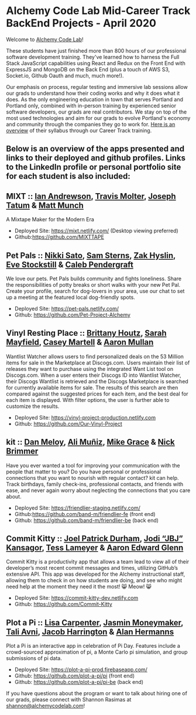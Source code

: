 # Alchemy Code Lab Mid-Career Track BackEnd Projects - April 2020

Welcome to [Alchemy Code Lab](https://www.alchemycodelab.com)! 

These students have just finished more than 800 hours of our professional software development training. They've learned how to harness the Full Stack JavaScript capabilities using React and Redux on the Front End with ExpressJS and MongoDB on the Back End (plus a touch of AWS S3, Socket.io, Github Oauth and much, much more!).

Our emphasis on process, regular testing and immersive lab sessions allow our grads to understand how their coding works and why it does what it does. As the only engineering education in town that serves Portland and Portland only, combined with in-person training by experienced senior software developers, our grads are real contributors. We stay on top of the most used technologies and aim for our grads to evolve Portland's economy and community through the companies they go to work for. [Here is an overview](https://docs.google.com/document/d/1RVKZ4wzOLJn5OeIE-94riRoJGLpwLRG1SuBdGY7sedg/edit?usp=sharing) of their syllabus through our Career Track training.  

## Below is an overview of the apps presented and links to their deployed and github profiles. Links to the LinkedIn profile or personal portfolio site for each student is also included:

## MIXT :: [Ian Andrewson](https://www.linkedin.com/in/ianandrewson/), [Travis Molter](https://www.linkedin.com/in/travismolter/), [Joseph Tatum](https://josephtatum.com/) & [Matt Munch](https://www.linkedin.com/in/mattmunch/)
  
A Mixtape Maker for the Modern Era
- Deployed Site: https://mixt.netlify.com/ (Desktop viewing preferred)
- Github:https://github.com/MIXTTAPE

## Pet Pals :: [Nikki Sato](https://www.linkedin.com/in/nikkisato/), [Sam Sterns](https://www.linkedin.com/in/samsterns/), [Zak Hyslin](www.linkedin.com/in/zak-hyslin), [Eve Stockstill](https://www.linkedin.com/in/evestockstill/) & [Caleb Pendergraft](https://www.linkedin.com/in/caleb-pendergraft/)
We love our pets. Pet Pals builds community and fights loneliness. Share the responsibilities of potty breaks or short walks with your new Pet Pal. Create your profile, search for dog-lovers in your area, use our chat to set up a meeting at the featured local dog-friendly spots.
- Deployed Site: https://pet-pals.netlify.com/
- Github: https://github.com/Pet-Project-Alchemy
  
## Vinyl Resting Place :: [Brittany Houtz](https://www.linkedin.com/in/brittanyhoutz/), [Sarah Mayfield](https://www.linkedin.com/in/sarah-mayfield/), [Casey Martell](https://www.linkedin.com/in/drmartell/) & [Aaron Mullan](https://www.linkedin.com/in/aaron-mullan/)

Wantlist Watcher allows users to find personalized deals on the 53 Million items for sale in the Marketplace at Discogs.com.
Users maintain their list of releases they want to purchase using the integrated Want List tool on Discogs.com.
When a user enters their Discogs ID into Wantlist Watcher, their Discogs Wantlist is retrieved and the Discogs Marketplace is searched for currently available items for sale. The results of this search are then compared against the suggested prices for each item, and the best deal for each item is displayed. With filter options, the user is further able to customize the results.
- Deployed Site: https://vinyl-project-production.netlify.com
- Github: https://github.com/Our-Vinyl-Project

## kit :: [Dan Meloy](https://www.linkedin.com/in/dan-meloy/), [Ali Muñiz](https://www.linkedin.com/in/munizao/), [Mike Grace](https://www.linkedin.com/in/mikeegrace/) & [Nick Brimmer](https://www.linkedin.com/in/nick-brimmer/) 

Have you ever wanted a tool for improving your communication with the people that matter to you? Do you have personal or professional connections that you want to nourish with regular contact? kit can help. Track birthdays, family check-ins, professional contacts, and friends with ease, and never again worry about neglecting the connections that you care about.
 - Deployed Site: https://friendlier-staging.netlify.com/ 
 - Github:https://github.com/band-m/friendlier-fe (front end)
 - Github: https://github.com/band-m/friendlier-be (back end)

## Commit Kitty :: [Joel Patrick Durham](https://www.linkedin.com/in/joel-patrick-durham), [Jodi “JBJ” Kansagor](https://jodinkansagor.com), [Tess Lameyer](https://www.linkedin.com/in/tesslameyer/) & [Aaron Edward Glenn](https://www.linkedin.com/in/aaronedwardglenn/)
  
Commit Kitty is a productivity app that allows a team lead to view all of their developer’s most recent commit messages and times, utilizing GitHub’s extensive API. This app was developed for the Alchemy instructional staff, allowing them to check in on how students are doing, and see who might need help at the moment they need it the most!
:smile_cat: Meow! :smile_cat:

- Deployed Site: https://commit-kitty-dev.netlify.com
- Github: https://github.com/Commit-Kitty

## Plot a Pi :: [Lisa Carpenter](https://www.linkedin.com/in/lisacarpenter256/), [Jasmin Moneymaker](https://www.linkedin.com/in/jasminmoneymaker/), [Tali Avni](https://www.linkedin.com/in/tali-avni/), [Jacob Harrington](jharrington.io) & [Alan Hermanns](https://www.linkedin.com/in/alanhermanns/)
  
Plot a Pi is an interactive app in celebration of Pi Day.  Features include a crowd-sourced approximation of pi, a Monte Carlo pi simulation, and group submissions of pi data.
 - Deployed Site: https://plot-a-pi-prod.firebaseapp.com/ 
 - Github: https://github.com/plot-a-pi/pi (front end)
 - Github: https://github.com/plot-a-pi/pi-be (back end)

If you have questions about the program or want to talk about hiring one of our grads, please connect with Shannon Rasimas at shannon@alchemycodelab.com! 
